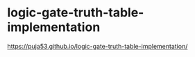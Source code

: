 # logic-gate-truth-table-implementation
https://puja53.github.io/logic-gate-truth-table-implementation/

